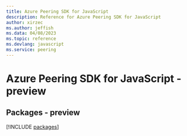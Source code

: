 ```yaml
---
title: Azure Peering SDK for JavaScript
description: Reference for Azure Peering SDK for JavaScript
author: xirzec
ms.author: jeffish
ms.data: 04/08/2023
ms.topic: reference
ms.devlang: javascript
ms.service: peering
---
```

# Azure Peering SDK for JavaScript - preview
## Packages - preview
[!INCLUDE [packages](peering-index.md)]